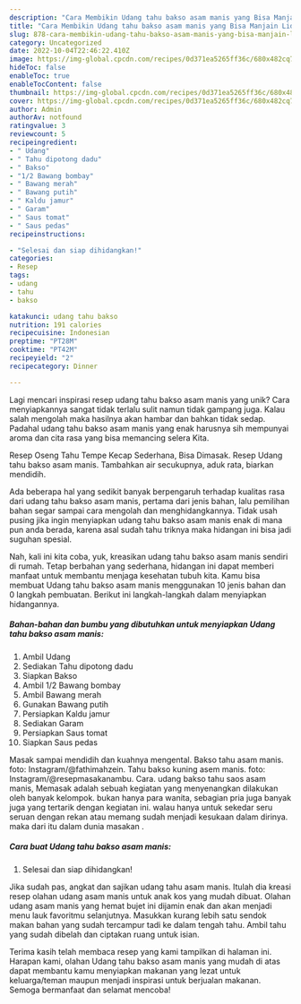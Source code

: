 ```yaml
---
description: "Cara Membikin Udang tahu bakso asam manis yang Bisa Manjain Lidah"
title: "Cara Membikin Udang tahu bakso asam manis yang Bisa Manjain Lidah"
slug: 878-cara-membikin-udang-tahu-bakso-asam-manis-yang-bisa-manjain-lidah
category: Uncategorized
date: 2022-10-04T22:46:22.410Z
image: https://img-global.cpcdn.com/recipes/0d371ea5265ff36c/680x482cq70/udang-tahu-bakso-asam-manis-foto-resep-utama.jpg
hideToc: false
enableToc: true
enableTocContent: false
thumbnail: https://img-global.cpcdn.com/recipes/0d371ea5265ff36c/680x482cq70/udang-tahu-bakso-asam-manis-foto-resep-utama.jpg
cover: https://img-global.cpcdn.com/recipes/0d371ea5265ff36c/680x482cq70/udang-tahu-bakso-asam-manis-foto-resep-utama.jpg
author: Admin
authorAv: notfound
ratingvalue: 3
reviewcount: 5
recipeingredient:
- " Udang"
- " Tahu dipotong dadu"
- " Bakso"
- "1/2 Bawang bombay"
- " Bawang merah"
- " Bawang putih"
- " Kaldu jamur"
- " Garam"
- " Saus tomat"
- " Saus pedas"
recipeinstructions:

- "Selesai dan siap dihidangkan!"
categories:
- Resep
tags:
- udang
- tahu
- bakso

katakunci: udang tahu bakso 
nutrition: 191 calories
recipecuisine: Indonesian
preptime: "PT28M"
cooktime: "PT42M"
recipeyield: "2"
recipecategory: Dinner

---
```





Lagi mencari inspirasi resep udang tahu bakso asam manis yang unik? Cara menyiapkannya sangat tidak terlalu sulit namun tidak gampang juga. Kalau salah mengolah maka hasilnya akan hambar dan bahkan tidak sedap. Padahal udang tahu bakso asam manis yang enak harusnya sih mempunyai aroma dan cita rasa yang bisa memancing selera Kita.





Resep Oseng Tahu Tempe Kecap Sederhana, Bisa Dimasak. Resep Udang tahu bakso asam manis. Tambahkan air secukupnya, aduk rata, biarkan mendidih.

Ada beberapa hal yang sedikit banyak berpengaruh terhadap kualitas rasa dari udang tahu bakso asam manis, pertama dari jenis bahan, lalu pemilihan bahan segar sampai cara mengolah dan menghidangkannya. Tidak usah pusing jika ingin menyiapkan udang tahu bakso asam manis enak di mana pun anda berada, karena asal sudah tahu triknya maka hidangan ini bisa jadi suguhan spesial.






Nah, kali ini kita coba, yuk, kreasikan udang tahu bakso asam manis sendiri di rumah. Tetap berbahan yang sederhana, hidangan ini dapat memberi manfaat untuk membantu menjaga kesehatan tubuh kita. Kamu bisa membuat Udang tahu bakso asam manis menggunakan 10 jenis bahan dan 0 langkah pembuatan. Berikut ini langkah-langkah dalam menyiapkan hidangannya.

<!--inarticleads1-->

##### Bahan-bahan dan bumbu yang dibutuhkan untuk menyiapkan Udang tahu bakso asam manis:

1. Ambil  Udang
1. Sediakan  Tahu dipotong dadu
1. Siapkan  Bakso
1. Ambil 1/2 Bawang bombay
1. Ambil  Bawang merah
1. Gunakan  Bawang putih
1. Persiapkan  Kaldu jamur
1. Sediakan  Garam
1. Persiapkan  Saus tomat
1. Siapkan  Saus pedas


Masak sampai mendidih dan kuahnya mengental. Bakso tahu asam manis. foto: Instagram/@fathimahzein. Tahu bakso kuning asem manis. foto: Instagram/@resepmasakanambu. Cara. udang bakso tahu saos asam manis, Memasak adalah sebuah kegiatan yang menyenangkan dilakukan oleh banyak kelompok. bukan hanya para wanita, sebagian pria juga banyak juga yang tertarik dengan kegiatan ini. walau hanya untuk sekedar seru seruan dengan rekan atau memang sudah menjadi kesukaan dalam dirinya. maka dari itu dalam dunia masakan . 

<!--inarticleads2-->

##### Cara buat Udang tahu bakso asam manis:


1. Selesai dan siap dihidangkan!

Jika sudah pas, angkat dan sajikan udang tahu asam manis. Itulah dia kreasi resep olahan udang asam manis untuk anak kos yang mudah dibuat. Olahan udang asam manis yang hemat bujet ini dijamin enak dan akan menjadi menu lauk favoritmu selanjutnya. Masukkan kurang lebih satu sendok makan bahan yang sudah tercampur tadi ke dalam tengah tahu. Ambil tahu yang sudah dibelah dan ciptakan ruang untuk isian. 

Terima kasih telah membaca resep yang kami tampilkan di halaman ini. Harapan kami, olahan Udang tahu bakso asam manis yang mudah di atas dapat membantu kamu menyiapkan makanan yang lezat untuk keluarga/teman maupun menjadi inspirasi untuk berjualan makanan. Semoga bermanfaat dan selamat mencoba!

